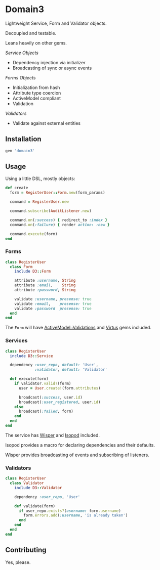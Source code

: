 # Domain3

Lightweight Service, Form and Validator objects.

Decoupled and testable.

Leans heavily on other gems.

*Service Objects*

* Dependency injection via initializer
* Broadcasting of sync or async events

*Forms Objects*

* Initialization from hash
* Attribute type coercion
* ActiveModel compliant
* Validation

*Validators*

* Validate against external entities

## Installation

```ruby
gem 'domain3'
```

## Usage

Using a little DSL, mostly objects:

```ruby
def create
  form = RegisterUser::Form.new(form_params)

  command = RegisterUser.new

  command.subscribe(AuditListener.new)

  command.on(:success) { redirect_to :index }
  command.on(:failure) { render action: :new }

  command.execute(form)
end
```

### Forms

```ruby
class RegisterUser
  class Form
    include D3::Form

    attribute :username, String
    attribute :email,    String
    attribute :password, String

    validate :username, presense: true
    validate :email,    presense: true
    validate :password  presense: true
  end
end
```

The `Form` will have [ActiveModel::Validations]() and [Virtus]() gems included.

### Services

```ruby
class RegisterUser
  include D3::Service

  dependency :user_repo, default: 'User',
             :validator, default: 'Validator'

  def execute(form)
    if validator.valid?(form)
      user = User.create!(form.attributes)

      broadcast(:success, user.id)
      broadcast(:user_registered, user.id)
    else
      broadcast(:failed, form)
    end
  end
end
```

The service has [Wisper]() and [Isopod]() included.

Isopod provides a macro for declaring dependencies and their defaults.

Wisper provides broadcasting of events and subscribing of listeners.

### Validators

```ruby
class RegisterUser
  class Validator
    include D3::Validator

    dependency :user_repo, 'User'

    def validate(form)
      if user_repo.exists?(username: form.username)
        form.errors.add(:username, 'is already taken')
      end
    end
  end
end
```

## Contributing

Yes, please.
